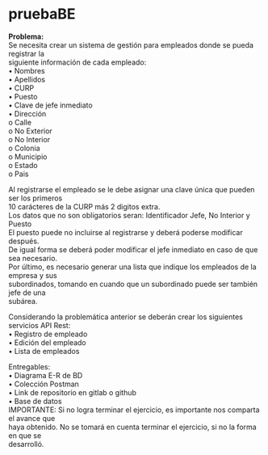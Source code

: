 # pruebaBE
**Problema:**  
Se necesita crear un sistema de gestión para empleados donde se pueda registrar la  
siguiente información de cada empleado:  
• Nombres  
• Apellidos  
• CURP  
• Puesto  
• Clave de jefe inmediato  
• Dirección  
o Calle  
o No Exterior  
o No Interior  
o Colonia  
o Municipio  
o Estado  
o Pais  

Al registrarse el empleado se le debe asignar una clave única que pueden ser los primeros  
10 carácteres de la CURP más 2 digitos extra.  
Los datos que no son obligatorios seran: Identificador Jefe, No Interior y Puesto  
El puesto puede no incluirse al registrarse y deberá poderse modificar después.  
De igual forma se deberá poder modificar el jefe inmediato en caso de que sea necesario.  
Por último, es necesario generar una lista que indique los empleados de la empresa y sus  
subordinados, tomando en cuando que un subordinado puede ser también jefe de una  
subárea.      

  
Considerando la problemática anterior se deberán crear los siguientes servicios API Rest:  
• Registro de empleado  
• Edición del empleado  
• Lista de empleados      

  
Entregables:  
• Diagrama E-R de BD  
• Colección Postman  
• Link de repositorio en gitlab o github  
• Base de datos  
IMPORTANTE: Si no logra terminar el ejercicio, es importante nos comparta el avance que  
haya obtenido. No se tomará en cuenta terminar el ejercicio, si no la forma en que se  
desarrolló.  
